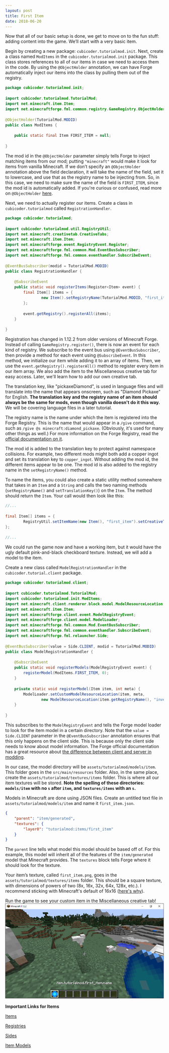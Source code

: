 ```yaml
---
layout: post
title: First Item
date: 2018-06-20
---
```


Now that all of our basic setup is done, we get to move on to the fun stuff: adding content into the game. We’ll start with a very basic item.

Begin by creating a new package: `cubicoder.tutorialmod.init`. Next, create a class named `ModItems` in the `cubicoder.tutorialmod.init` package. This class stores references to all of our items in case we need to access them in the code. By using the `@ObjectHolder` annotation, we can have Forge automatically inject our items into the class by pulling them out of the registry.

```java
package cubicoder.tutorialmod.init;

import cubicoder.tutorialmod.TutorialMod;
import net.minecraft.item.Item;
import net.minecraftforge.fml.common.registry.GameRegistry.ObjectHolder;

@ObjectHolder(TutorialMod.MODID)
public class ModItems {

	public static final Item FIRST_ITEM = null;

}
```
The mod id in the `@ObjectHolder` parameter simply tells Forge to inject matching items from our mod; putting `"minecraft"` would make it look for items from vanilla Minecraft. If we don’t specify an `@ObjectHolder` annotation above the field declaration, it will take the name of the field, set it to lowercase, and use that as the registry name to be injecting from. So, in this case, we need to make sure the name of the field is `FIRST_ITEM`, since the mod id is automatically added. If you're curious or confused, read more on `@ObjectHolder` [here](https://mcforge.readthedocs.io/en/latest/concepts/registries/#injecting-registry-values-into-fields).

Next, we need to actually register our items. Create a class in `cubicoder.tutorialmod` called `RegistrationHandler`.
```java
package cubicoder.tutorialmod;

import cubicoder.tutorialmod.util.RegistryUtil;
import net.minecraft.creativetab.CreativeTabs;
import net.minecraft.item.Item;
import net.minecraftforge.event.RegistryEvent.Register;
import net.minecraftforge.fml.common.Mod.EventBusSubscriber;
import net.minecraftforge.fml.common.eventhandler.SubscribeEvent;

@EventBusSubscriber(modid = TutorialMod.MODID)
public class RegistrationHandler {

	@SubscribeEvent
	public static void registerItems(Register<Item> event) {
		final Item[] items = {
				new Item().setRegistryName(TutorialMod.MODID, "first_item").setTranslationKey(TutorialMod.MODID + "." + "first_item").setCreativeTab(CreativeTabs.MISC)
		};

		event.getRegistry().registerAll(items);
	}

}
```
Registration has changed in 1.12.2 from older versions of Minecraft Forge. Instead of calling `GameRegistry.register()`, there is now an event for each kind of registry. We subscribe to the event bus using `@EventBusSubscriber`, then provide a method for each event using `@SubscribeEvent`. In this method, we initialize our item while adding it to an array of items. Then, we use the `event.getRegistry().registerAll()` method to register every item in our item array. We also add the item to the Miscellaneous creative tab for easy access. Later, we'll learn how to add our own creative tab.

The translation key, like "pickaxeDiamond", is used in language files and will translate into the name that appears onscreen, such as "Diamond Pickaxe" for English. **The translation key and the registry name of an item should always be the same for mods, even though vanilla doesn't do it this way.** We will be covering language files in a later tutorial.

The registry name is the name under which the item is registered into the Forge Registry. This is the name that would appear in a `/give` command, such as `/give @s minecraft:diamond_pickaxe`. (Obviously, it's used for many other things as well.) For more information on the Forge Registry, read the [official documentation on it](https://mcforge.readthedocs.io/en/latest/concepts/registries/).

The mod id is added to the translation key to protect against namespace collisions. For example, two different mods might both add a copper ingot and set its translation key to `copper_ingot`. Without adding the mod id, the different items appear to be one. The mod id is also added to the registry name in the `setRegistryName()` method.

To name the items, you could also create a static utility method somewhere that takes in an `Item` and a `String` and calls the two naming methods (`setRegistryName()` and `setTranslationKey()`) on the `Item`. The method should return the `Item`. Your call would then look like this:

```java
//...

final Item[] items = {
		RegistryUtil.setItemName(new Item(), "first_item").setCreativeTab(CreativeTabs.MISC)
};

//...
```

We could run the game now and have a working item, but it would have the ugly default pink-and-black checkboard texture. Instead, we will add a model to the item.

Create a new class called `ModelRegistrationHandler` in the `cubicoder.tutorial.client` package.
```java
package cubicoder.tutorialmod.client;

import cubicoder.tutorialmod.TutorialMod;
import cubicoder.tutorialmod.init.ModItems;
import net.minecraft.client.renderer.block.model.ModelResourceLocation;
import net.minecraft.item.Item;
import net.minecraftforge.client.event.ModelRegistryEvent;
import net.minecraftforge.client.model.ModelLoader;
import net.minecraftforge.fml.common.Mod.EventBusSubscriber;
import net.minecraftforge.fml.common.eventhandler.SubscribeEvent;
import net.minecraftforge.fml.relauncher.Side;

@EventBusSubscriber(value = Side.CLIENT, modid = TutorialMod.MODID)
public class ModelRegistrationHandler {

	@SubscribeEvent
	public static void registerModels(ModelRegistryEvent event) {
		registerModel(ModItems.FIRST_ITEM, 0);
	}

	private static void registerModel(Item item, int meta) {
		ModelLoader.setCustomModelResourceLocation(item, meta, 
				new ModelResourceLocation(item.getRegistryName(), "inventory"));
	}

}
```
This subscribes to the `ModelRegistryEvent` and tells the Forge model loader to look for the item model in a certain directory. Note that the `value = Side.CLIENT` parameter in the `@EventBusSubscriber` annotation ensures that this only happens on the client side. This is because only the client side needs to know about model information. The Forge official documentation has a great resource about [the difference between client and server in modding](https://mcforge.readthedocs.io/en/latest/concepts/sides/).

In our case, the model directory will be `assets/tutorialmod/models/item`. This folder goes in the `src/main/resources` folder. Also, in the same place, create the `assets/tutorialmod/textures/items` folder. This is where all our item textures will be stored. **Note the spelling of these directories: `models/item` with no `s` after `item`, and `textures/items` with an `s`.**

Models in Minecraft are done using JSON files. Create an untitled text file in `assets/tutorialmod/models/item` and name it `first_item.json`.
```JSON
{
    "parent": "item/generated",
    "textures": {
        "layer0": "tutorialmod:items/first_item"
    }
}
```
The `parent` line tells what model this model should be based off of. For this example, this model will inherit all of the features of the `item/generated` model that Minecraft provides. The `textures` block tells Forge where it should look for the texture.

Your item’s texture, called `first_item.png`, goes in the `assets/tutorialmod/textures/items` folder. This should be a square texture, with dimensions of powers of two (8x, 16x, 32x, 64x, 128x, etc.). I recommend sticking with Minecraft's default of 16x16 ([here's why](https://latmod.com/moddingtutorials/non-16x-textures/)).

Run the game to see your custom item in the Miscellaneous creative tab!
![item0](/img/4item/item0.png)

**Important Links for Items**

[Items](https://mcforge.readthedocs.io/en/latest/items/items/)

[Registries](https://mcforge.readthedocs.io/en/latest/concepts/registries/)

[Sides](https://mcforge.readthedocs.io/en/latest/concepts/sides/)

[Item Models](https://mcforge.readthedocs.io/en/latest/models/using/#item-models)
